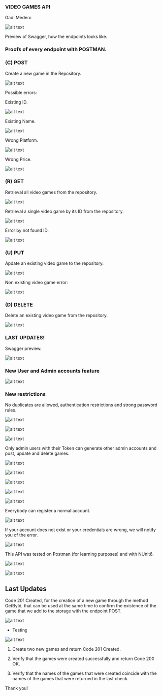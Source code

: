 ### VIDEO GAMES API

Gadi Medero

![alt text](image-2.png)

Preview of Swagger, how the endpoints looks like.

### Proofs of every endpoint with POSTMAN.

### (C) POST

Create a new game in the Repository.

![alt text](image-1.png)

Possible errors:

Existing ID.

![alt text](image-3.png)

Existing Name.

![alt text](image-6.png)

Wrong Platform.

![alt text](image-4.png)

Wrong Price.

![alt text](image-5.png)

### (R) GET

Retrieval all video games from the repository.

![alt text](image-8.png)

Retrieval a single video game by its ID from the repository.

![alt text](image-7.png)

Error by not found ID.

![alt text](image-9.png)

### (U) PUT

Apdate an existing video game to the repository.

![alt text](image-10.png)

Non existing video game error:

![alt text](image.png)

### (D) DELETE

Delete an existing video game from the repository.

![alt text](image-11.png)

### LAST UPDATES!

Swagger preview.

![alt text](image-12.png)

### New User and Admin accounts feature

![alt text](image-13.png)

### New restrictions

No duplicates are allowed, authentication restrictions and strong password rules.

![alt text](image-14.png)

![alt text](image-15.png)

![alt text](image-16.png)

Only admin users with their Token can generate other admin accounts and post, update and delete games.

![alt text](image-17.png)

![alt text](image-19.png)

![alt text](image-18.png)

![alt text](image-25.png)

![alt text](image-24.png)

Everybody can register a normal account.

![alt text](image-20.png)

If your account does not exist or your credentials are wrong, we will notify you of the error.

![alt text](image-21.png)

This API was tested on Postman (for learning purposes) and with NUnit6.

![alt text](image-22.png)

![alt text](image-23.png)

## Last Updates

Code 201 Created, for the creation of a new game through the method GetById, that can be used at the same time to confirm the existence of the game that we add to the storage with the endpoint POST.

![alt text](image-26.png)

* Testing

![alt text](image-27.png)

1. Create two new games and return Code 201 Created.

2. Verify that the games were created successfully and return Code 200 OK.

3. Verify that the names of the games that were created coincide with the names of the games that were returned in the last check. 

Thank you!